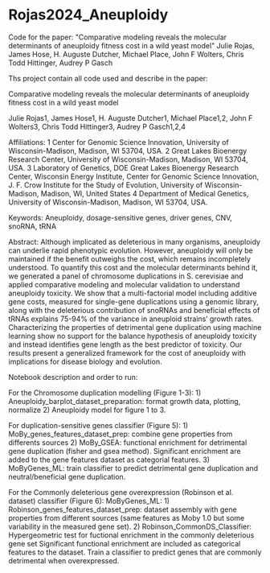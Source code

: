 # Rojas2024_Aneuploidy
 Code for the paper: "Comparative modeling reveals the molecular determinants of aneuploidy fitness cost in a wild yeast model"   Julie Rojas, James Hose, H. Auguste Dutcher, Michael Place, John F Wolters, Chris Todd Hittinger, Audrey P Gasch

Ths project contain all code used and describe in the paper:

Comparative modeling reveals the molecular determinants of aneuploidy fitness cost in a wild yeast model 

Julie Rojas1, James Hose1, H. Auguste Dutcher1, Michael Place1,2, John F Wolters3, Chris Todd Hittinger3, Audrey P Gasch1,2,4

Affiliations:
1	Center for Genomic Science Innovation, University of Wisconsin-Madison, Madison, WI 53704, USA.
2	Great Lakes Bioenergy Research Center, University of Wisconsin-Madison, Madison, WI 53704, USA.
3	Laboratory of Genetics, DOE Great Lakes Bioenergy Research Center, Wisconsin Energy Institute, 
	Center for Genomic Science Innovation, J. F. Crow Institute for the Study of Evolution, University of Wisconsin-Madison, Madison, WI, United States
4	Department of Medical Genetics, University of Wisconsin-Madison, Madison, WI 53704, USA.

Keywords: Aneuploidy, dosage-sensitive genes, driver genes, CNV, snoRNA, tRNA

Abstract:
Although implicated as deleterious in many organisms, aneuploidy can underlie rapid phenotypic evolution. 
However, aneuploidy will only be maintained if the benefit outweighs the cost, which remains incompletely understood. 
To quantify this cost and the molecular determinants behind it, we generated a panel of chromosome duplications in S. cerevisiae 
and applied comparative modeling and molecular validation to understand aneuploidy toxicity. We show that a multi-factorial model 
including additive gene costs, measured for single-gene duplications using a genomic library, along with the deleterious contribution
of snoRNAs and beneficial effects of tRNAs explains 75-94% of the variance in aneuploid strains’ growth rates. Characterizing the 
properties of detrimental gene duplication using machine learning show no support for the balance hypothesis of aneuploidy toxicity 
and instead identifies gene length as the best predictor of toxicity. Our results present a generalized framework for the cost of 
aneuploidy with implications for disease biology and evolution. 

Notebook description and order to run:

For the Chromosome duplication modelling (Figure 1-3):
	1) Aneuploidy_barplot_dataset_preparation: format growth data, plotting, normalize
	2) Aneuploidy model for figure 1 to 3.

For duplication-sensitive genes classifier (Figure 5):
	1) MoBy_genes_features_dataset_prep: combine gene properties from differents sources
	2) MoBy_GSEA: functional enrichment for detrimental gene duplication (fisher and gsea method). 
	   Significant enrichment are added to the gene features dataset as categorial features.
	3) MoByGenes_ML: train classifier to predict detrimental gene duplication and neutral/beneficial gene duplication.

For the Commonly deleterious gene overexpression (Robinson et al. dataset) classifier (Figure 6):
MoByGenes_ML:
	1) Robinson_genes_features_dataset_prep: dataset assembly with gene properties from different sources 
	  (same features as Moby 1.0 but some variability in the measured gene set). 
	2) Robinson_CommonDS_Classifier: Hypergeometric test for fuctional enrichment in the commonly deleterious gene set
	   Significant functional enrichment are included as categorical features to the dataset. Train a classifier to predict genes that are commonly detrimental when overexpressed.
